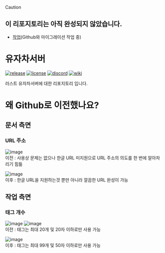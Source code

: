 > [!Caution]
> ## 이 리포지토리는 아직 완성되지 않았습니다.
> * [작업](https://everee.notion.site/85edcce4d44c45fbba28e93883bff801)(Github와 마이그레이션 작업 중)
# 유자차서버
[![release](https://img.shields.io/github/release/MadeByPP/yujachaserver/all.svg)](https://github.com/MadeByPP/yujachaserver/releases)
[![license](https://img.shields.io/badge/license-MIT%20License%202.0-blueviolet)](https://github.com/MadeByPP/YujachaServer/blob/main/LICENSE)
[![discord](https://img.shields.io/badge/discord-참여하기-5865F2?logo=Discord&logoColor=white)](https://discord.gg/gQRXVp6z8Y)
[![wiki](https://cl.gy/EWBav)](https://github.com/MadeByPP/YujachaServer/wiki)


러스트 유자차서버에 대한 리포지토리 입니다.
# 왜 Github로 이전했나요?
## 문서 측면
### URL 주소
![image](https://github.com/user-attachments/assets/020abacd-2adf-43bf-9d44-f058f51ba287)  
이전 : 사용상 문제는 없으나 한글 URL 미지원으로 URL 주소의 의도를 한 번에 알아차리기 힘듦

![image](https://github.com/user-attachments/assets/ddaedf0d-fd47-4304-be58-0e2bc552ca2d)  
이후 : 한글 URL을 지원하는것 뿐만 아니라 깔끔한 URL 완성이 가능
## 작업 측면
### 태그 개수
![image](https://github.com/user-attachments/assets/c5556e19-ccf3-494c-8d45-316ab5d5012a)
![image](https://github.com/user-attachments/assets/a026395f-17e1-40ad-a492-5c0142440ee0)  
이전 : 태그는 최대 20개 및 20자 이하로만 사용 가능

![image](https://github.com/user-attachments/assets/c1ea0d4f-9c15-4bc5-b5af-5f5caea19d1c)  
이후 : 태그는 최대 99개 및 50자 이하로만 사용 가능
